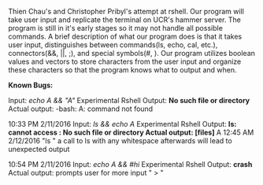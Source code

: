 Thien Chau's and Christopher Pribyl's attempt at rshell. Our program will take user input and replicate the terminal on UCR's hammer server. The program is still in it's early stages so it may not handle all possible commands. A brief description of what our program does is that it takes user input, distinguishes between commands(ls, echo, cal, etc.), connectors(&&, ||, ;), and special symbols(#, \). Our program utilizes boolean values and vectors to store characters from the user input and organize these characters so that the program knows what to output and when.


**Known Bugs:**


Input: *echo A && <ENTER> "A"*
Experimental Rshell Output: **No such file or directory**
Actual output: -bash: A: command not found


10:33 PM 2/11/2016
Input: *ls && echo A*
Experimental Rshell Output: **ls: cannot access : No such file or directory
Actual output: [files]**
				A
		12:45 AM 2/12/2016
			"ls " a call to ls with any whitespace afterwards will lead to unexpected output


10:54 PM 2/11/2016
Input: *echo A && #hi*
Experimental Rshell Output: **crash**
Actual output: prompts user for more input " > "

 
